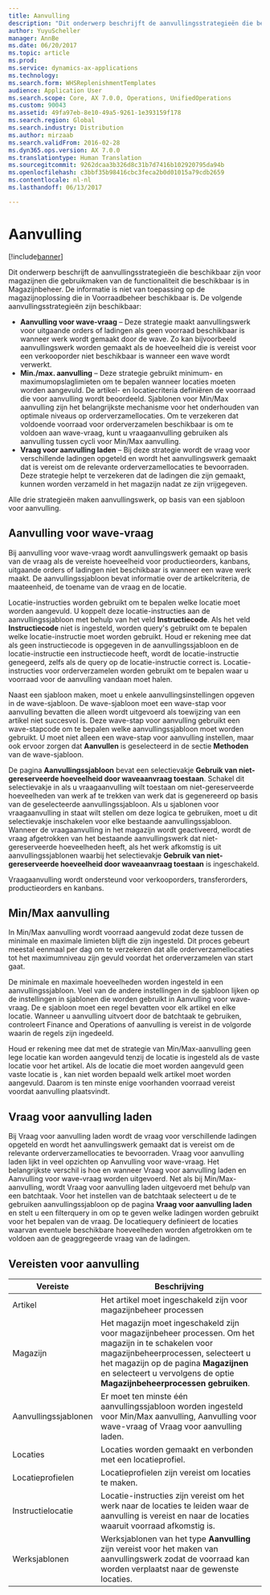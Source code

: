 ```yaml
---
title: Aanvulling
description: "Dit onderwerp beschrijft de aanvullingsstrategieën die beschikbaar zijn voor magazijnen die gebruikmaken van de functionaliteit die beschikbaar is in Magazijnbeheer."
author: YuyuScheller
manager: AnnBe
ms.date: 06/20/2017
ms.topic: article
ms.prod: 
ms.service: dynamics-ax-applications
ms.technology: 
ms.search.form: WHSReplenishmentTemplates
audience: Application User
ms.search.scope: Core, AX 7.0.0, Operations, UnifiedOperations
ms.custom: 90043
ms.assetid: 49fa97eb-8e10-49a5-9261-1e393159f178
ms.search.region: Global
ms.search.industry: Distribution
ms.author: mirzaab
ms.search.validFrom: 2016-02-28
ms.dyn365.ops.version: AX 7.0.0
ms.translationtype: Human Translation
ms.sourcegitcommit: 9262dcaa3b326d8c31b7d7416b102920795da94b
ms.openlocfilehash: c3bbf35b98416cbc3feca2b0d01015a79cdb2659
ms.contentlocale: nl-nl
ms.lasthandoff: 06/13/2017

---
```


# <a name="replenishment"></a>Aanvulling

[!include[banner](../includes/banner.md)]


Dit onderwerp beschrijft de aanvullingsstrategieën die beschikbaar zijn voor magazijnen die gebruikmaken van de functionaliteit die beschikbaar is in Magazijnbeheer. De informatie is niet van toepassing op de magazijnoplossing die in Voorraadbeheer beschikbaar is. De volgende aanvullingsstrategieën zijn beschikbaar:

-   **Aanvulling voor wave-vraag** – Deze strategie maakt aanvullingswerk voor uitgaande orders of ladingen als geen voorraad beschikbaar is wanneer werk wordt gemaakt door de wave. Zo kan bijvoorbeeld aanvullingswerk worden gemaakt als de hoeveelheid die is vereist voor een verkooporder niet beschikbaar is wanneer een wave wordt verwerkt.
-   **Min./max. aanvulling** – Deze strategie gebruikt minimum- en maximumopslaglimieten om te bepalen wanneer locaties moeten worden aangevuld. De artikel- en locatiecriteria definiëren de voorraad die voor aanvulling wordt beoordeeld. Sjablonen voor Min/Max aanvulling zijn het belangrijkste mechanisme voor het onderhouden van optimale niveaus op orderverzamellocaties. Om te verzekeren dat voldoende voorraad voor orderverzamelen beschikbaar is om te voldoen aan wave-vraag, kunt u vraagaanvulling gebruiken als aanvulling tussen cycli voor Min/Max aanvulling.
-   **Vraag voor aanvulling laden** – Bij deze strategie wordt de vraag voor verschillende ladingen opgeteld en wordt het aanvullingswerk gemaakt dat is vereist om de relevante orderverzamellocaties te bevoorraden. Deze strategie helpt te verzekeren dat de ladingen die zijn gemaakt, kunnen worden verzameld in het magazijn nadat ze zijn vrijgegeven.

Alle drie strategieën maken aanvullingswerk, op basis van een sjabloon voor aanvulling.

## <a name="wave-demand-replenishment"></a>Aanvulling voor wave-vraag

Bij aanvulling voor wave-vraag wordt aanvullingswerk gemaakt op basis van de vraag als de vereiste hoeveelheid voor productieorders, kanbans, uitgaande orders of ladingen niet beschikbaar is wanneer een wave werk maakt. De aanvullingssjabloon bevat informatie over de artikelcriteria, de maateenheid, de toename van de vraag en de locatie. 

Locatie-instructies worden gebruikt om te bepalen welke locatie moet worden aangevuld. U koppelt deze locatie-instructies aan de aanvullingssjabloon met behulp van het veld **Instructiecode**. Als het veld **Instructiecode** niet is ingesteld, worden query's gebruikt om te bepalen welke locatie-instructie moet worden gebruikt. Houd er rekening mee dat als geen instructiecode is opgegeven in de aanvullingssjabloon en de locatie-instructie een instructiecode heeft, wordt de locatie-instructie genegeerd, zelfs als de query op de locatie-instructie correct is. Locatie-instructies voor orderverzamelen worden gebruikt om te bepalen waar u voorraad voor de aanvulling vandaan moet halen. 

Naast een sjabloon maken, moet u enkele aanvullingsinstellingen opgeven in de wave-sjabloon. De wave-sjabloon moet een wave-stap voor aanvulling bevatten die alleen wordt uitgevoerd als toewijzing van een artikel niet succesvol is. Deze wave-stap voor aanvulling gebruikt een wave-stapcode om te bepalen welke aanvullingssjabloon moet worden gebruikt. U moet niet alleen een wave-stap voor aanvulling instellen, maar ook ervoor zorgen dat **Aanvullen** is geselecteerd in de sectie **Methoden** van de wave-sjabloon. 

De pagina **Aanvullingssjabloon** bevat een selectievakje **Gebruik van niet-gereserveerde hoeveelheid door waveaanvraag toestaan**. Schakel dit selectievakje in als u vraagaanvulling wilt toestaan om niet-gereserveerde hoeveelheden van werk af te trekken van werk dat is gegenereerd op basis van de geselecteerde aanvullingssjabloon. Als u sjablonen voor vraagaanvulling in staat wilt stellen om deze logica te gebruiken, moet u dit selectievakje inschakelen voor elke bestaande aanvullingssjabloon. Wanneer de vraagaanvulling in het magazijn wordt geactiveerd, wordt de vraag afgetrokken van het bestaande aanvullingswerk dat niet-gereserveerde hoeveelheden heeft, als het werk afkomstig is uit aanvullingssjablonen waarbij het selectievakje **Gebruik van niet-gereserveerde hoeveelheid door waveaanvraag toestaan** is ingeschakeld.


Vraagaanvulling wordt ondersteund voor verkooporders, transferorders, productieorders en kanbans. 

## <a name="minmax-replenishment"></a>Min/Max aanvulling
In Min/Max aanvulling wordt voorraad aangevuld zodat deze tussen de minimale en maximale limieten blijft die zijn ingesteld. Dit proces gebeurt meestal eenmaal per dag om te verzekeren dat alle orderverzamellocaties tot het maximumniveau zijn gevuld voordat het orderverzamelen van start gaat. 

De minimale en maximale hoeveelheden worden ingesteld in een aanvullingssjabloon. Veel van de andere instellingen in de sjabloon lijken op de instellingen in sjablonen die worden gebruikt in Aanvulling voor wave-vraag. De e sjabloon moet een regel bevatten voor elk artikel en elke locatie. Wanneer u aanvulling uitvoert door de batchtaak te gebruiken, controleert Finance and Operations of aanvulling is vereist in de volgorde waarin de regels zijn ingedeeld. 

Houd er rekening mee dat met de strategie van Min/Max-aanvulling geen lege locatie kan worden aangevuld tenzij de locatie is ingesteld als de vaste locatie voor het artikel. Als de locatie die moet worden aangevuld geen vaste locatie is , kan niet worden bepaald welk artikel moet worden aangevuld. Daarom is ten minste enige voorhanden voorraad vereist voordat aanvulling plaatsvindt.

## <a name="load-demand-replenishment"></a>Vraag voor aanvulling laden
Bij Vraag voor aanvulling laden wordt de vraag voor verschillende ladingen opgeteld en wordt het aanvullingswerk gemaakt dat is vereist om de relevante orderverzamellocaties te bevoorraden. Vraag voor aanvulling laden lijkt in veel opzichten op Aanvulling voor wave-vraag. Het belangrijkste verschil is hoe en wanneer Vraag voor aanvulling laden en Aanvulling voor wave-vraag worden uitgevoerd. Net als bij Min/Max-aanvulling, wordt Vraag voor aanvulling laden uitgevoerd met behulp van een batchtaak. Voor het instellen van de batchtaak selecteert u de te gebruiken aanvullingssjabloon op de pagina **Vraag voor aanvulling laden** en stelt u een filterquery in om op te geven welke ladingen worden gebruikt voor het bepalen van de vraag. De locatiequery definieert de locaties waarvan eventuele beschikbare hoeveelheden worden afgetrokken om te voldoen aan de geaggregeerde vraag van de ladingen.

## <a name="replenishment-prerequisites"></a>Vereisten voor aanvulling
| Vereiste            | Beschrijving                                                                                                                                                                                                                                        |
|-------------------------|----------------------------------------------------------------------------------------------------------------------------------------------------------------------------------------------------------------------------------------------------|
| Artikel                    | Het artikel moet ingeschakeld zijn voor magazijnbeheer processen                                                                                                                                                                                       |
| Magazijn               | Het magazijn moet ingeschakeld zijn voor magazijnbeheer processen. Om het magazijn in te schakelen voor magazijnbeheerprocessen, selecteert u het magazijn op de pagina **Magazijnen** en selecteert u vervolgens de optie **Magazijnbeheerprocessen gebruiken**. |
| Aanvullingssjablonen | Er moet ten minste één aanvullingssjabloon worden ingesteld voor Min/Max aanvulling, Aanvulling voor wave-vraag of Vraag voor aanvulling laden.                                                                                                             |
| Locaties               | Locaties worden gemaakt en verbonden met een locatieprofiel.                                                                                                                                                                                     |
| Locatieprofielen       | Locatieprofielen zijn vereist om locaties te maken.                                                                                                                                                                                       |
| Instructielocatie     | Locatie-instructies zijn vereist om het werk naar de locaties te leiden waar de aanvulling is vereist en naar de locaties waaruit voorraad afkomstig is.                                                                                     |
| Werksjablonen          | Werksjablonen van het type **Aanvulling** zijn vereist voor het maken van aanvullingswerk zodat de voorraad kan worden verplaatst naar de gewenste locaties.                                                                                           |

